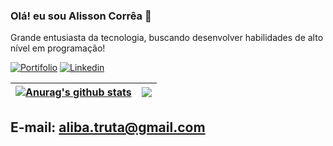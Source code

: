 ### Olá! eu sou Alisson Corrêa 👋

Grande entusiasta da tecnologia, buscando desenvolver
habilidades de alto nível em programação!

[![Portifolio](https://img.shields.io/badge/website-000000?style=for-the-badge&logo=About.me&logoColor=white)](https://portifolio-2-0-lemon.vercel.app/)
[![Linkedin](https://img.shields.io/badge/LinkedIn-0077B5?style=for-the-badge&logo=linkedin&logoColor=white)](https://www.linkedin.com/in/alisson-correa-alves-500770310)

| <a href="https://github.com/anuraghazra/github-readme-stats"><img align="center" src="https://github-readme-stats.vercel.app/api?username=correcode&show_icons=true&include_all_commits=true&theme=buefy&hide_border=true" alt="Anurag's github stats" /></a> | <a href="https://github.com/anuraghazra/github-readme-stats"><img align="center" src="https://github-readme-stats.vercel.app/api/top-langs/?username=correcode&layout=compact&theme=buefy&hide_border=true" /></a> |
| ------------- | ------------- |


## E-mail: aliba.truta@gmail.com
